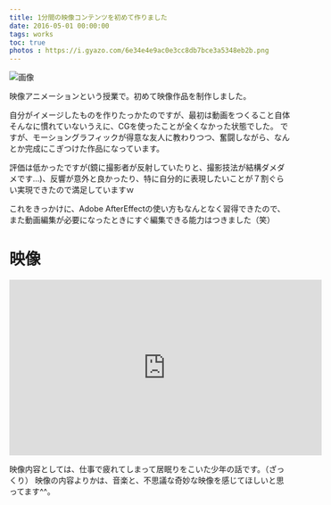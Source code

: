 ```yaml
---
title: 1分間の映像コンテンツを初めて作りました
date: 2016-05-01 00:00:00
tags: works
toc: true
photos : https://i.gyazo.com/6e34e4e9ac0e3cc8db7bce3a5348eb2b.png
---
```

![画像](https://i.gyazo.com/6e34e4e9ac0e3cc8db7bce3a5348eb2b.png)

映像アニメーションという授業で。初めて映像作品を制作しました。

自分がイメージしたものを作りたっかたのですが、最初は動画をつくること自体そんなに慣れていないうえに、CGを使ったことが全くなかった状態でした。
ですが、モーショングラフィックが得意な友人に教わりつつ、奮闘しながら、なんとか完成にこぎつけた作品になっています。

評価は低かったですが(鏡に撮影者が反射していたりと、撮影技法が結構ダメダメです…)、反響が意外と良かったり、特に自分的に表現したいことが７割ぐらい実現できたので満足していますｗ

これをきっかけに、Adobe AfterEffectの使い方もなんとなく習得できたので、また動画編集が必要になったときにすぐ編集できる能力はつきました（笑）

# 映像
<iframe width="560" height="315" src="https://www.youtube.com/embed/iM_3l68D2T8" frameborder="0" allow="autoplay; encrypted-media" allowfullscreen></iframe>

映像内容としては、仕事で疲れてしまって居眠りをこいた少年の話です。（ざっくり）
映像の内容よりかは、音楽と、不思議な奇妙な映像を感じてほしいと思ってます^^。